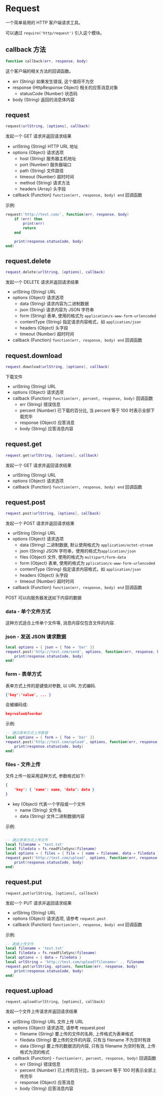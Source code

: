 # Request

一个简单易用的 HTTP 客户端请求工具。

可以通过 `require('http/request')` 引入这个模块。

## callback 方法

```lua
function callback(err, response, body)
```

这个客户端的相关方法的回调函数。

- err {String} 如果发生错误, 这个值将不为空
- response {HttpResponse Object} 相关的应答消息对象
  + statusCode {Number} 状态码
- body {String} 返回的消息体内容

## request

```lua
request(urlString, [options], callback)
```

发起一个 GET 请求并返回请求结果

- urlString {String}  HTTP URL 地址
- options {Object} 请求选项
  + host {String} 服务器主机地址
  + port {Number} 服务器端口
  + path {String} 文件路径
  + timeout {Number} 超时时间
  + method {String} 请求方法
  + headers {Array} 头字段
- callback {Function} `function(err, response, body) end` 回调函数

示例:

```lua
request('http://test.com/', function(err, response, body)
    if (err) then
        print(err)
        return
    end

    print(response.statusCode, body)
end)

```

## request.delete

```lua
request.delete(urlString, [options], callback)
```

发起一个 DELETE 请求并返回请求结果

- urlString {String} URL
- options {Object} 请求选项
  - data {String} 请求内容为二进制数据
  - json {String} 请求内容为 JSON 字符串
  - form {String} 表单, 使用的格式为 `application/x-www-form-urlencoded`
  - contentType {String} 指定请求内容格式，如 `application/json`
  - headers {Object} 头字段
  - timeout {Number} 超时时间
- callback {Function} `function(err, response, body) end` 回调函数

## request.download

```lua
request.download(urlString, [options], callback)
```

下载文件

- urlString {String} URL
- options {Object} 请求选项
- callback {Function}  `function(err, percent, response, body)` 回调函数
  + err {String} 错误信息
  + percent {Number} 已下载的百分比, 当 percent 等于 100 时表示全部下载完毕
  + response {Object} 应答消息
  + body {String} 应答消息内容

## request.get

```lua
request.get(urlString, [options], callback)
```

发起一个 GET 请求并返回请求结果

- urlString {String} URL
- options {Object} 请求选项
- callback {Function} `function(err, response, body) end` 回调函数


## request.post

```lua
request.post(urlString, [options], callback)
```

发起一个 POST 请求并返回请求结果

- urlString {String} URL
- options {Object} 请求选项
  + data {String} 二进制数据, 默认使用格式为 `application/octet-stream`
  + json {String} JSON 字符串，使用的格式为`application/json`
  + files {Object} 文件, 使用的格式为 `multipart/form-data`
  + form {Object} 表单, 使用的格式为 `pplication/x-www-form-urlencoded`
  + contentType {String} 指定请求内容格式，如 `application/json`
  + headers {Object} 头字段
  + timeout {Number} 超时时间
- callback {Function} `function(err, response, body) end` 回调函数

POST 可以向服务器发送如下内容的数据

### data - 单个文件方式

这种方式适合上传单个文件等, 消息内容仅包含文件的内容.

### json - 发送 JSON 请求数据

```lua
local options = { json = { foo = 'bar' }}
request.post('http://test.com/send', options, function(err, response, body)
    print(response.statusCode, body)
end)
```

### form - 表单方式

表单方式上传的是键值对参数, 以 URL 方式编码.

```json
{'key':'value', ... } 
```

会被编码成:

```json
key=value&foo=bar
```

示例:

```lua
-- 通过表单方式上传数据 
local options = { form = { foo = 'bar' }}
request.post('http://test.com/upload', options, function(err, response, body)
    print(response.statusCode, body)
end)
```

### files - 文件上传

文件上传一般采用这种方式, 参数格式如下:

```json
{
    'key': { 'name': name, 'data': data }
}
```

- key {Object} 代表一个字段或一个文件
  + name {String} 文件名
  + data {String} 文件二进制数据内容

示例:

```lua

-- 通过表单方式上传文件
local filename = 'test.txt'
local filedata = fs.readFileSync(filename) 
local options = { files = { file = { name = filename, data = filedata } } }
request.post('http://test.com/upload', options, function(err, response, body)
    print(response.statusCode, body)
end)

```

## request.put

    request.put(urlString, [options], callback)

发起一个 PUT 请求并返回请求结果

- urlString {String} URL 
- options {Object} 请求选项, 请参考 `request.post`
- callback {Function} `function(err, response, body) end` 回调函数

示例:

```lua
-- 直接上传文件
local filename = 'test.txt'
local filedata = fs.readFileSync(filename) 
local options = { data = filedata }
local urlString = 'http://test.com/upload?filename=' .. filename
request.put(urlString, options, function(err, response, body)
    print(response.statusCode, body)
end)

```


## request.upload

    request.upload(urlString, [options], callback)

发起一个文件上传请求并返回请求结果

- urlString {String} URL 文件上传 URL
- options {Object} 请求选项, 请参考 request.post
  + filename {String} 要上传的文件的名称, 上传格式为表单格式
  + filedata {String} 要上传的文件的内容, 只有当 filename 不为空时有效
  + data {String} 要上传的数据流的内容, 只有当 filename 为空时有效, 上传格式为流的格式
- callback {Function} - `function(err, percent, response, body)` 回调函数
  + err {String} 错误信息
  + percent {Number} 已上传的百分比，当 percent 等于 100 时表示全部上传完毕
  + response {Object} 应答消息
  + body {String} 应答消息内容


